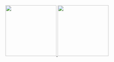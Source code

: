 
<div align="center">
  <a href="https://github.com/pilef">
  <img height="160em" src="https://github-readme-stats.vercel.app/api?username=pilef&show_icons=true&theme=tokyonight&include_all_commits=true&count_private=true"/>
  <img height="160em" src="https://github-readme-stats.vercel.app/api/top-langs/?username=pilef&layout=compact&langs_count=7&theme=tokyonight"/>
</div>
